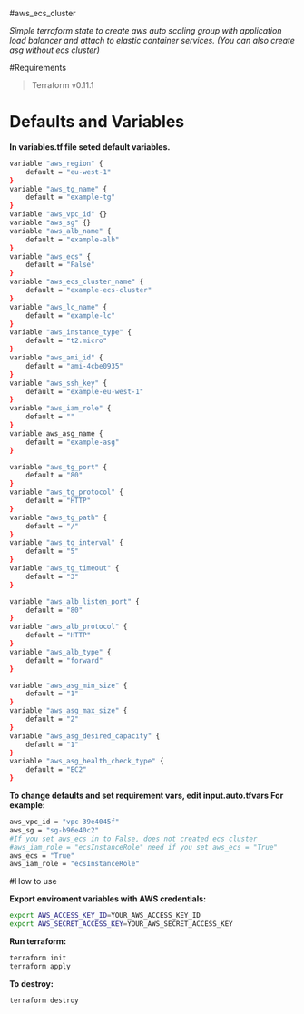 #aws_ecs_cluster

*Simple terraform state to create aws auto scaling group with application load balancer and attach to elastic container services. (You can also create asg without ecs cluster)*

#Requirements
> Terraform v0.11.1

# Defaults and Variables

**In variables.tf file seted default variables.**
```sh
variable "aws_region" {
    default = "eu-west-1"
}
variable "aws_tg_name" {
    default = "example-tg"
}
variable "aws_vpc_id" {}
variable "aws_sg" {}
variable "aws_alb_name" {
    default = "example-alb"
}
variable "aws_ecs" {
    default = "False"
}
variable "aws_ecs_cluster_name" {
    default = "example-ecs-cluster"
}
variable "aws_lc_name" {
    default = "example-lc"
}
variable "aws_instance_type" {
    default = "t2.micro"
}
variable "aws_ami_id" {
    default = "ami-4cbe0935"
}
variable "aws_ssh_key" {
    default = "example-eu-west-1"
}
variable "aws_iam_role" {
    default = ""
}
variable aws_asg_name {
    default = "example-asg"
}

variable "aws_tg_port" {
    default = "80"
}
variable "aws_tg_protocol" {
    default = "HTTP"
}
variable "aws_tg_path" {
    default = "/"
}
variable "aws_tg_interval" {
    default = "5"
}
variable "aws_tg_timeout" {
    default = "3"
}

variable "aws_alb_listen_port" {
    default = "80"
}
variable "aws_alb_protocol" {
    default = "HTTP"
}
variable "aws_alb_type" {
    default = "forward"
}

variable "aws_asg_min_size" {
    default = "1"
}
variable "aws_asg_max_size" {
    default = "2"
}
variable "aws_asg_desired_capacity" {
    default = "1"
}
variable "aws_asg_health_check_type" {
    default = "EC2"
}
```

**To change defaults and set requirement vars, edit input.auto.tfvars**
**For example:**
```sh
aws_vpc_id = "vpc-39e4045f"
aws_sg = "sg-b96e40c2"
#If you set aws_ecs in to False, does not created ecs cluster
#aws_iam_role = "ecsInstanceRole" need if you set aws_ecs = "True"
aws_ecs = "True"
aws_iam_role = "ecsInstanceRole"
```

#How to use

**Export enviroment variables with AWS credentials:**
```sh
export AWS_ACCESS_KEY_ID=YOUR_AWS_ACCESS_KEY_ID 
export AWS_SECRET_ACCESS_KEY=YOUR_AWS_SECRET_ACCESS_KEY
```

**Run terraform:**
```sh
terraform init
terraform apply
```

**To destroy:**
```sh
terraform destroy
```
